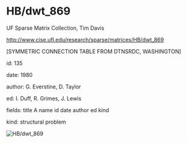 # HB/dwt_869

 UF Sparse Matrix Collection, Tim Davis

 http://www.cise.ufl.edu/research/sparse/matrices/HB/dwt_869

 [SYMMETRIC CONNECTION TABLE FROM DTNSRDC, WASHINGTON]

 id: 135

 date: 1980

 author: G. Everstine, D. Taylor

 ed: I. Duff, R. Grimes, J. Lewis

 fields: title A name id date author ed kind

 kind: structural problem

![HB/dwt_869](http://yifanhu.net/GALLERY/GRAPHS/GIF_SMALL/HB@dwt_869.gif)
